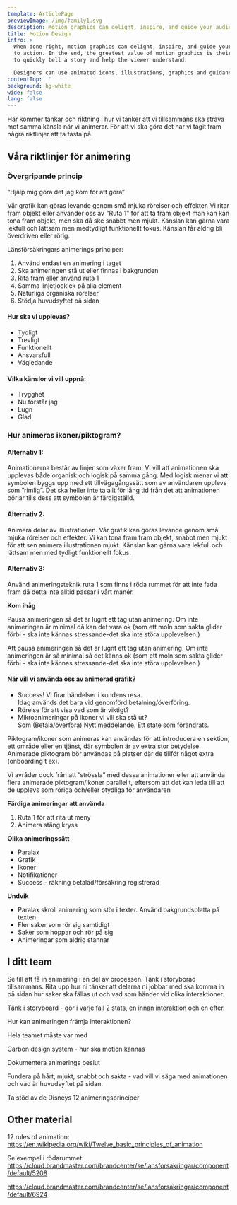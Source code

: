 ```yaml
---
template: ArticlePage
previewImage: /img/family1.svg
description: Motion graphics can delight, inspire, and guide your audience to take action
title: Motion Design
intro: >
  When done right, motion graphics can delight, inspire, and guide your audience
  to action. In the end, the greatest value of motion graphics is their ability
  to quickly tell a story and help the viewer understand.

  Designers can use animated icons, illustrations, graphics and guidance animation to communicate with users.
contentTop: ''
background: bg-white
wide: false
lang: false
---
```

Här kommer tankar och riktning i hur vi tänker att vi tillsammans ska sträva mot samma känsla när vi animerar. För att vi ska göra det har vi tagit fram några riktlinjer att ta fasta på.

## Våra riktlinjer för animering

### Övergripande princip

“Hjälp mig göra det jag kom för att göra”

Vår grafik kan göras levande genom små mjuka rörelser och effekter. Vi ritar fram objekt eller använder oss av "Ruta 1" för att ta fram objekt man kan kan tona fram objekt, men ska då ske snabbt men mjukt. Känslan kan gärna vara lekfull och lättsam men medtydligt funktionellt fokus. Känslan får aldrig bli överdriven eller rörig.

Länsförsäkringars animerings principer:

1. Använd endast en animering i taget
2. Ska animeringen stå ut eller finnas i bakgrunden
3. Rita fram eller använd [ruta 1](https://cloud.brandmaster.com/brandcenter/se/lansforsakringar/component/default/5203)
4. Samma linjetjocklek på alla element
5. Naturliga organiska rörelser
6. Stödja huvudsyftet på sidan

#### Hur ska vi upplevas?

* Tydligt
* Trevligt
* Funktionellt
* Ansvarsfull
* Vägledande

#### Vilka känslor vi vill uppnå:

* Trygghet
* Nu förstår jag
* Lugn
* Glad

### Hur animeras ikoner/piktogram?

#### Alternativ 1:

Animationerna består av linjer som växer fram. Vi vill att animationen ska upplevas både organisk och logisk på samma gång. Med logisk menar vi att symbolen byggs upp med ett tillvägagångssätt som av användaren upplevs som ”rimlig”. Det ska heller inte ta allt för lång tid från det att animationen börjar tills dess att symbolen är färdigställd.

#### Alternativ 2:

Animera delar av illustrationen. Vår grafik kan göras levande genom små mjuka rörelser och effekter. Vi kan tona fram fram objekt, snabbt men mjukt för att sen animera illustrationen mjukt. Känslan kan gärna vara lekfull och lättsam men med tydligt funktionellt fokus.

#### Alternativ 3:

Använd animeringsteknik ruta 1 som finns i röda rummet för att inte fada fram då detta inte alltid passar i vårt manér.

<div class="Callout"><strong class="Callout__title">Kom ihåg </strong><p class="Callout__text">Pausa animeringen så det är 
lugnt ett tag utan animering. Om inte animeringen är  minimal då kan det vara ok (som ett moln som sakta glider förbi - ska inte kännas stressande-det ska inte störa upplevelsen.)</p></div>

Att pausa animeringen så det är lugnt ett tag utan animering. Om inte animeringen är så minimal så det känns ok (som ett moln som sakta glider förbi - ska inte kännas stressande-det ska inte störa upplevelsen.)

#### När vill vi använda oss av animerad grafik?

* Success! Vi firar händelser i kundens resa.\
  Idag används det bara vid genomförd betalning/överföring.
* Rörelse för att visa vad som är viktigt?
* Mikroanimeringar på ikoner vi vill ska stå ut?\
  Som (Betala/överföra) Nytt meddelande. Ett state som förändrats.

Piktogram/ikoner som animeras kan användas för att introducera en sektion, ett område eller en tjänst, där symbolen är av extra stor betydelse. Animerade piktogram bör användas på platser där de tillför något extra (onboarding t ex).

Vi avråder dock från att ”strössla” med dessa animationer eller att använda flera animerade piktogram/ikoner parallellt, eftersom att det kan leda till att de upplevs som röriga och/eller otydliga för användaren

**Färdiga animeringar att använda**

1. Ruta 1 för att rita ut meny
2. Animera stäng kryss

**Olika animeringssätt**

* Paralax
* Grafik
* Ikoner
* Notifikationer
* Success - räkning betalad/försäkring registrerad

**Undvik**

* Paralax skroll animering som stör i texter. Använd bakgrundsplatta på texten.
* Fler saker som rör sig samtidigt
* Saker som hoppar och rör på sig
* Animeringar som aldrig stannar

## I ditt team

Se till att få in animering i en del av processen. Tänk i storyborad tillsammans. Rita upp hur ni tänker att delarna ni jobbar med ska komma in på sidan hur saker ska fällas ut och vad som händer vid olika interaktioner.

Tänk i storyboard - gör i varje fall 2 stats, en innan interaktion och en efter.

Hur kan animeringen främja interaktionen?

Hela teamet måste var med

Carbon design system - hur ska motion kännas

Dokumentera animerings beslut

Fundera på hårt, mjukt, snabbt och sakta - vad vill vi säga med animationen och vad är huvudsyftet på sidan.

Ta stöd av de Disneys 12 animeringsprinciper

## Other material

12 rules of animation: <https://en.wikipedia.org/wiki/Twelve_basic_principles_of_animation>

Se exempel i rödarummet: <https://cloud.brandmaster.com/brandcenter/se/lansforsakringar/component/default/5208>

<https://cloud.brandmaster.com/brandcenter/se/lansforsakringar/component/default/6924>